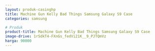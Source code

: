```yaml
---
layout: produk-casinghp
title: Machine Gun Kelly Bad Things Samsung Galaxy S9 Case
categories: samsung

# Produk
product-title: Machine Gun Kelly Bad Things Samsung Galaxy S9 Case
image-drive: 1rSdkT4-FXnGs_fedVi21K__9_PJTQmVz
harga: 90000
---
```

